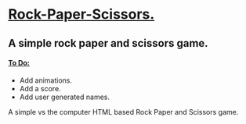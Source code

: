<h1> <ins> Rock-Paper-Scissors. </ins> </h1>

<h2> A simple rock paper and scissors game. </h2>

<h4> <ins> To Do: </ins> </h4>
<ul> 
  <li> Add animations.</li>
  <li> Add a score.</li>
  <li> Add user generated names. </li>
</ul>

<p> A simple vs the computer HTML based Rock Paper and Scissors game. </p>
